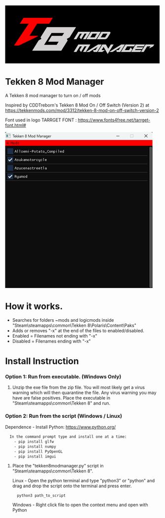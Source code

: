 
![Screenshot of a comment on a GitHub issue showing an image, added in the Markdown, of an Octocat smiling and raising a tentacle.](assets/banner.png)



# Tekken 8 Mod Manager
A Tekken 8 mod manager to turn on / off mods 

Inspired by CDDTreborn's Tekken 8 Mod On / Off Switch (Version 2) at https://tekkenmods.com/mod/3312/tekken-8-mod-on-off-switch-version-2


Font used in logo
TARRGET FONT : https://www.fonts4free.net/tarrget-font.html#


![Screenshot of a comment on a GitHub issue showing an image, added in the Markdown, of an Octocat smiling and raising a tentacle.](assets/screenshot.png)



# How it works.
- Searches for folders ~mods and logicmods inside "Steam\steamapps\common\Tekken 8\Polaris\Content\Paks"
- Adds or removes "-x" at the end of the files to enabled/disabled.
- Enabled = Filenames not ending with "-x"
- Disabled = Filenames ending with "-x"




# Install Instruction

   
   ### Option 1: Run from executable. (Windows Only)
   1. Unzip the exe file from the zip file. You will most likely get a virus warning which will then quarantine the file. Any virus warning you may have are false positives. Place the executable in "Steam\steamapps\common\Tekken 8" and run.


   ### Option 2: Run from the script (Windows / Linux)

   Dependence
    - Install Python: https://www.python.org/
         
      In the command prompt type and install one at a time:
        - pip install glfw
        - pip install numpy
        - pip install PyOpenGL
        - pip install imgui
      
   1. Place the "tekken8modmanager.py" script in "Steam\steamapps\common\Tekken 8".

      Linux - Open the python terminal and type "python3" or "python"  and drag and drop the script onto the terminal and press enter.

            python3 path_to_script

      Windows - Right click file to open the context menu and open with Python



   

